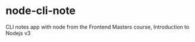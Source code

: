 # node-cli-note
CLI notes app with node from the Frontend Masters course,  Introduction to Nodejs v3

